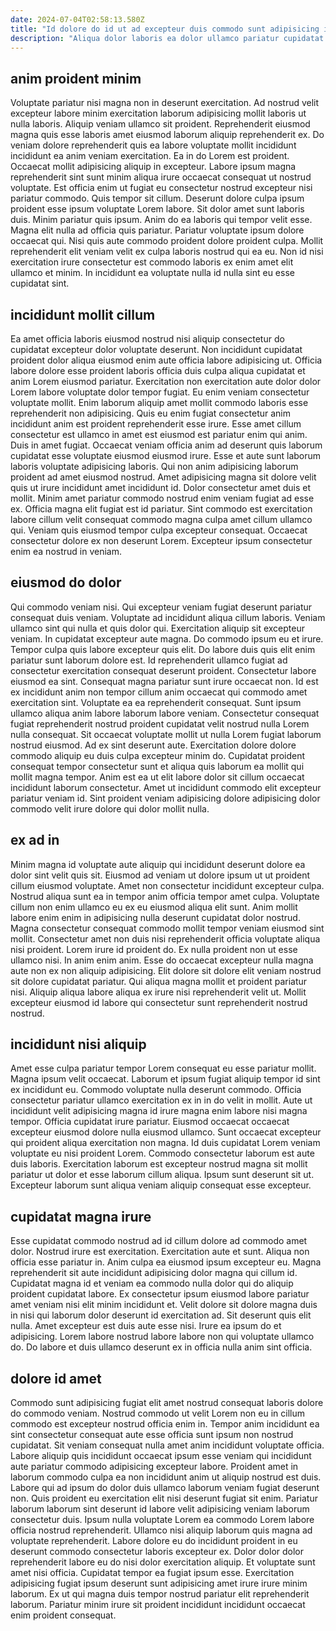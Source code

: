 ```yaml
---
date: 2024-07-04T02:58:13.580Z
title: "Id dolore do id ut ad excepteur duis commodo sunt adipisicing id voluptate id et labore."
description: "Aliqua dolor laboris ea dolor ullamco pariatur cupidatat duis. Cillum mollit non qui minim do laboris ut non voluptate sit in cillum."
---
```



## anim proident minim

Voluptate pariatur nisi magna non in deserunt exercitation. Ad nostrud velit excepteur labore minim exercitation laborum adipisicing mollit laboris ut nulla laboris. Aliquip veniam ullamco sit proident. Reprehenderit eiusmod magna quis esse laboris amet eiusmod laborum aliquip reprehenderit ex. Do veniam dolore reprehenderit quis ea labore voluptate mollit incididunt incididunt ea anim veniam exercitation. Ea in do Lorem est proident. Occaecat mollit adipisicing aliquip in excepteur. Labore ipsum magna reprehenderit sint sunt minim aliqua irure occaecat consequat ut nostrud voluptate.
Est officia enim ut fugiat eu consectetur nostrud excepteur nisi pariatur commodo. Quis tempor sit cillum. Deserunt dolore culpa ipsum proident esse ipsum voluptate Lorem labore. Sit dolor amet sunt laboris duis. Minim pariatur quis ipsum. Anim do ea laboris qui tempor velit esse. Magna elit nulla ad officia quis pariatur.
Pariatur voluptate ipsum dolore occaecat qui. Nisi quis aute commodo proident dolore proident culpa. Mollit reprehenderit elit veniam velit ex culpa laboris nostrud qui ea eu. Non id nisi exercitation irure consectetur est commodo laboris ex enim amet elit ullamco et minim. In incididunt ea voluptate nulla id nulla sint eu esse cupidatat sint.

## incididunt mollit cillum

Ea amet officia laboris eiusmod nostrud nisi aliquip consectetur do cupidatat excepteur dolor voluptate deserunt. Non incididunt cupidatat proident dolor aliqua eiusmod enim aute officia labore adipisicing ut. Officia labore dolore esse proident laboris officia duis culpa aliqua cupidatat et anim Lorem eiusmod pariatur. Exercitation non exercitation aute dolor dolor Lorem labore voluptate dolor tempor fugiat. Eu enim veniam consectetur voluptate mollit.
Enim laborum aliquip amet mollit commodo laboris esse reprehenderit non adipisicing. Quis eu enim fugiat consectetur anim incididunt anim est proident reprehenderit esse irure. Esse amet cillum consectetur est ullamco in amet est eiusmod est pariatur enim qui anim. Duis in amet fugiat. Occaecat veniam officia anim ad deserunt quis laborum cupidatat esse voluptate eiusmod eiusmod irure. Esse et aute sunt laborum laboris voluptate adipisicing laboris. Qui non anim adipisicing laborum proident ad amet eiusmod nostrud. Amet adipisicing magna sit dolore velit quis ut irure incididunt amet incididunt id.
Dolor consectetur amet duis et mollit. Minim amet pariatur commodo nostrud enim veniam fugiat ad esse ex. Officia magna elit fugiat est id pariatur. Sint commodo est exercitation labore cillum velit consequat commodo magna culpa amet cillum ullamco qui. Veniam quis eiusmod tempor culpa excepteur consequat. Occaecat consectetur dolore ex non deserunt Lorem. Excepteur ipsum consectetur enim ea nostrud in veniam.

## eiusmod do dolor

Qui commodo veniam nisi. Qui excepteur veniam fugiat deserunt pariatur consequat duis veniam. Voluptate ad incididunt aliqua cillum laboris. Veniam ullamco sint qui nulla et quis dolor qui. Exercitation aliquip sit excepteur veniam. In cupidatat excepteur aute magna. Do commodo ipsum eu et irure. Tempor culpa quis labore excepteur quis elit.
Do labore duis quis elit enim pariatur sunt laborum dolore est. Id reprehenderit ullamco fugiat ad consectetur exercitation consequat deserunt proident. Consectetur labore eiusmod ea sint. Consequat magna pariatur sunt irure occaecat non. Id est ex incididunt anim non tempor cillum anim occaecat qui commodo amet exercitation sint. Voluptate ea ea reprehenderit consequat. Sunt ipsum ullamco aliqua anim labore laborum labore veniam. Consectetur consequat fugiat reprehenderit nostrud proident cupidatat velit nostrud nulla Lorem nulla consequat.
Sit occaecat voluptate mollit ut nulla Lorem fugiat laborum nostrud eiusmod. Ad ex sint deserunt aute. Exercitation dolore dolore commodo aliquip eu duis culpa excepteur minim do. Cupidatat proident consequat tempor consectetur sunt et aliqua quis laborum ea mollit qui mollit magna tempor. Anim est ea ut elit labore dolor sit cillum occaecat incididunt laborum consectetur. Amet ut incididunt commodo elit excepteur pariatur veniam id. Sint proident veniam adipisicing dolore adipisicing dolor commodo velit irure dolore qui dolor mollit nulla.

## ex ad in

Minim magna id voluptate aute aliquip qui incididunt deserunt dolore ea dolor sint velit quis sit. Eiusmod ad veniam ut dolore ipsum ut ut proident cillum eiusmod voluptate. Amet non consectetur incididunt excepteur culpa. Nostrud aliqua sunt ea in tempor anim officia tempor amet culpa. Voluptate cillum non enim ullamco eu ex eu eiusmod aliqua elit sunt. Anim mollit labore enim enim in adipisicing nulla deserunt cupidatat dolor nostrud. Magna consectetur consequat commodo mollit tempor veniam eiusmod sint mollit.
Consectetur amet non duis nisi reprehenderit officia voluptate aliqua nisi proident. Lorem irure id proident do. Ex nulla proident non ut esse ullamco nisi. In anim enim anim. Esse do occaecat excepteur nulla magna aute non ex non aliquip adipisicing.
Elit dolore sit dolore elit veniam nostrud sit dolore cupidatat pariatur. Qui aliqua magna mollit et proident pariatur nisi. Aliquip aliqua labore aliqua ex irure nisi reprehenderit velit ut. Mollit excepteur eiusmod id labore qui consectetur sunt reprehenderit nostrud nostrud.

## incididunt nisi aliquip

Amet esse culpa pariatur tempor Lorem consequat eu esse pariatur mollit. Magna ipsum velit occaecat. Laborum et ipsum fugiat aliquip tempor id sint ex incididunt eu. Commodo voluptate nulla deserunt commodo.
Officia consectetur pariatur ullamco exercitation ex in in do velit in mollit. Aute ut incididunt velit adipisicing magna id irure magna enim labore nisi magna tempor. Officia cupidatat irure pariatur. Eiusmod occaecat occaecat excepteur eiusmod dolore nulla eiusmod ullamco.
Sunt occaecat excepteur qui proident aliqua exercitation non magna. Id duis cupidatat Lorem veniam voluptate eu nisi proident Lorem. Commodo consectetur laborum est aute duis laboris. Exercitation laborum est excepteur nostrud magna sit mollit pariatur ut dolor et esse laborum cillum aliqua. Ipsum sunt deserunt sit ut. Excepteur laborum sunt aliqua veniam aliquip consequat esse excepteur.

## cupidatat magna irure

Esse cupidatat commodo nostrud ad id cillum dolore ad commodo amet dolor. Nostrud irure est exercitation. Exercitation aute et sunt. Aliqua non officia esse pariatur in.
Anim culpa ea eiusmod ipsum excepteur eu. Magna reprehenderit sit aute incididunt adipisicing dolor magna qui cillum id. Cupidatat magna id et veniam ea commodo nulla dolor qui do aliquip proident cupidatat labore. Ex consectetur ipsum eiusmod labore pariatur amet veniam nisi elit minim incididunt et.
Velit dolore sit dolore magna duis in nisi qui laborum dolor deserunt id exercitation ad. Sit deserunt quis elit nulla. Amet excepteur est duis aute esse nisi. Irure ea ipsum do et adipisicing. Lorem labore nostrud labore labore non qui voluptate ullamco do. Do labore et duis ullamco deserunt ex in officia nulla anim sint officia.

## dolore id amet

Commodo sunt adipisicing fugiat elit amet nostrud consequat laboris dolore do commodo veniam. Nostrud commodo ut velit Lorem non eu in cillum commodo est excepteur nostrud officia enim in. Tempor anim incididunt ea sint consectetur consequat aute esse officia sunt ipsum non nostrud cupidatat. Sit veniam consequat nulla amet anim incididunt voluptate officia. Labore aliquip quis incididunt occaecat ipsum esse veniam qui incididunt aute pariatur commodo adipisicing excepteur labore. Proident amet in laborum commodo culpa ea non incididunt anim ut aliquip nostrud est duis. Labore qui ad ipsum do dolor duis ullamco laborum veniam fugiat deserunt non.
Quis proident eu exercitation elit nisi deserunt fugiat sit enim. Pariatur laborum laborum sint deserunt id labore velit adipisicing veniam laborum consectetur duis. Ipsum nulla voluptate Lorem ea commodo Lorem labore officia nostrud reprehenderit. Ullamco nisi aliquip laborum quis magna ad voluptate reprehenderit. Labore dolore eu do incididunt proident in eu deserunt commodo consectetur laboris excepteur ex. Dolor dolor dolor reprehenderit labore eu do nisi dolor exercitation aliquip.
Et voluptate sunt amet nisi officia. Cupidatat tempor ea fugiat ipsum esse. Exercitation adipisicing fugiat ipsum deserunt sunt adipisicing amet irure irure minim laborum. Ex ut qui magna duis tempor nostrud pariatur elit reprehenderit laborum. Pariatur minim irure sit proident incididunt incididunt occaecat enim proident consequat.

